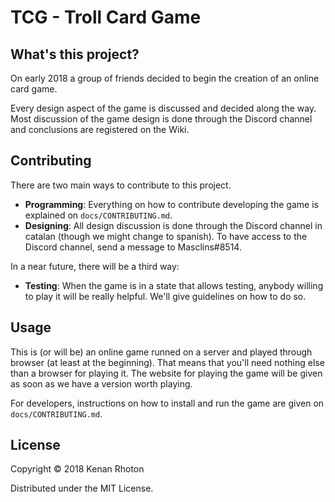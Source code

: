 # TCG - Troll Card Game

## What's this project?

On early 2018 a group of friends decided to begin the creation of an online card game.

Every design aspect of the game is discussed and decided along the way. 
Most discussion of the game design is done through the Discord channel and conclusions are registered on the Wiki.

## Contributing

There are two main ways to contribute to this project.
- **Programming**: Everything on how to contribute developing the game is explained on `docs/CONTRIBUTING.md`.
- **Designing**: All design discussion is done through the Discord channel in catalan (though we might change to spanish). To have access to the Discord channel, send a message to Masclins#8514.

In a near future, there will be a third way:
- **Testing**: When the game is in a state that allows testing, anybody willing to play it will be really helpful. We'll give guidelines on how to do so.

## Usage

This is (or will be) an online game runned on a server and played through browser (at least at the beginning). That means that you'll need nothing else than a browser for playing it.
The website for playing the game will be given as soon as we have a version worth playing.

For developers, instructions on how to install and run the game are given on `docs/CONTRIBUTING.md`.

## License

Copyright © 2018 Kenan Rhoton

Distributed under the MIT License.